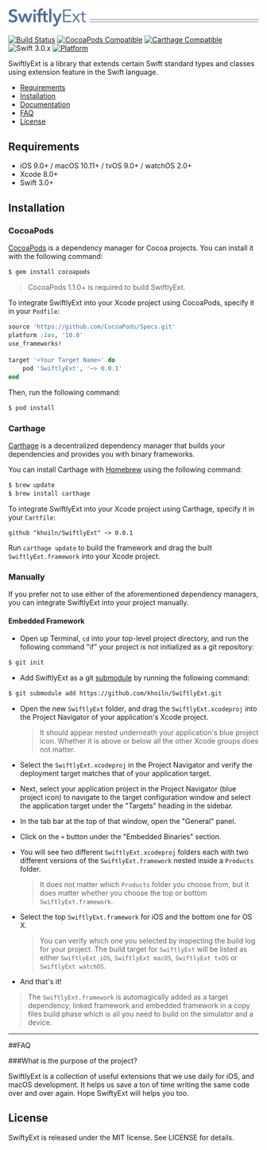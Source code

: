 ![](Logo/logo.png)

[![Build Status](https://travis-ci.org/khoiln/SwiftlyExt.svg?branch=master)](https://travis-ci.org/khoiln/SwiftlyExt)
[![CocoaPods Compatible](https://img.shields.io/cocoapods/v/SwiftlyExt.svg)](https://img.shields.io/cocoapods/v/SwiftlyExt.svg)
[![Carthage Compatible](https://img.shields.io/badge/Carthage-compatible-4BC51D.svg?style=flat)](https://github.com/Carthage/Carthage)
![Swift 3.0.x](https://img.shields.io/badge/Swift-3.0.x-orange.svg)
[![Platform](https://img.shields.io/cocoapods/p/SwiftlyExt.svg?style=flat)](http://cocoadocs.org/docsets/SwiftlyExt)

SwiftlyExt is a library that extends certain Swift standard types and classes using extension feature in the Swift language.  

- [Requirements](#requirements)
- [Installation](#installation)
- [Documentation](https://swiftly.readme.io)
- [FAQ](#faq)
- [License](#license)

## Requirements

- iOS 9.0+ / macOS 10.11+ / tvOS 9.0+ / watchOS 2.0+
- Xcode 8.0+
- Swift 3.0+

## Installation

### CocoaPods

[CocoaPods](http://cocoapods.org) is a dependency manager for Cocoa projects. You can install it with the following command:

```bash
$ gem install cocoapods
```

> CocoaPods 1.1.0+ is required to build SwiftlyExt.

To integrate SwiftlyExt into your Xcode project using CocoaPods, specify it in your `Podfile`:

```ruby
source 'https://github.com/CocoaPods/Specs.git'
platform :ios, '10.0'
use_frameworks!

target '<Your Target Name>' do
    pod 'SwiftlyExt', '~> 0.0.1'
end
```

Then, run the following command:

```bash
$ pod install
```

### Carthage

[Carthage](https://github.com/Carthage/Carthage) is a decentralized dependency manager that builds your dependencies and provides you with binary frameworks.

You can install Carthage with [Homebrew](http://brew.sh/) using the following command:

```bash
$ brew update
$ brew install carthage
```

To integrate SwiftlyExt into your Xcode project using Carthage, specify it in your `Cartfile`:

```ogdl
github "khoiln/SwiftlyExt" ~> 0.0.1
```

Run `carthage update` to build the framework and drag the built `SwiftlyExt.framework` into your Xcode project.

### Manually

If you prefer not to use either of the aforementioned dependency managers, you can integrate SwiftlyExt into your project manually.

#### Embedded Framework

- Open up Terminal, `cd` into your top-level project directory, and run the following command "if" your project is not initialized as a git repository:

```bash
$ git init
```

- Add SwiftlyExt as a git [submodule](http://git-scm.com/docs/git-submodule) by running the following command:

```bash
$ git submodule add https://github.com/khoiln/SwiftlyExt.git
```

- Open the new `SwiftlyExt` folder, and drag the `SwiftlyExt.xcodeproj` into the Project Navigator of your application's Xcode project.

    > It should appear nested underneath your application's blue project icon. Whether it is above or below all the other Xcode groups does not matter.

- Select the `SwiftlyExt.xcodeproj` in the Project Navigator and verify the deployment target matches that of your application target.
- Next, select your application project in the Project Navigator (blue project icon) to navigate to the target configuration window and select the application target under the "Targets" heading in the sidebar.
- In the tab bar at the top of that window, open the "General" panel.
- Click on the `+` button under the "Embedded Binaries" section.
- You will see two different `SwiftlyExt.xcodeproj` folders each with two different versions of the `SwiftlyExt.framework` nested inside a `Products` folder.

    > It does not matter which `Products` folder you choose from, but it does matter whether you choose the top or bottom `SwiftlyExt.framework`.

- Select the top `SwiftlyExt.framework` for iOS and the bottom one for OS X.

    > You can verify which one you selected by inspecting the build log for your project. The build target for `SwiftlyExt` will be listed as either `SwiftlyExt iOS`, `SwiftlyExt macOS`, `SwiftlyExt tvOS` or `SwiftlyExt watchOS`.

- And that's it!

> The `SwiftlyExt.framework` is automagically added as a target dependency, linked framework and embedded framework in a copy files build phase which is all you need to build on the simulator and a device.

---

##FAQ

###What is the purpose of the project?

SwiftlyExt is a collection of useful extensions that we use daily for iOS, and macOS development. It helps us save a ton of time writing the same code over and over again. Hope SwiftyExt will helps you too.

## License

SwiftyExt is released under the MIT license. See LICENSE for details.
